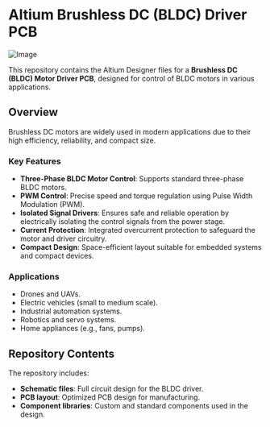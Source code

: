 # Altium Brushless DC (BLDC) Driver PCB

![Image](https://github.com/user-attachments/assets/c38751c1-fe98-4375-89ad-4d58ff7590d1)


This repository contains the Altium Designer files for a **Brushless DC (BLDC) Motor Driver PCB**, designed for control of BLDC motors in various applications.

## Overview

Brushless DC motors are widely used in modern applications due to their high efficiency, reliability, and compact size. 

### Key Features
- **Three-Phase BLDC Motor Control**: Supports standard three-phase BLDC motors.  
- **PWM Control**: Precise speed and torque regulation using Pulse Width Modulation (PWM).
- **Isolated Signal Drivers**: Ensures safe and reliable operation by electrically isolating the control signals from the power stage.  
- **Current Protection**: Integrated overcurrent protection to safeguard the motor and driver circuitry.  
- **Compact Design**: Space-efficient layout suitable for embedded systems and compact devices.  

### Applications
- Drones and UAVs.  
- Electric vehicles (small to medium scale).  
- Industrial automation systems.  
- Robotics and servo systems.  
- Home appliances (e.g., fans, pumps).  

## Repository Contents

The repository includes:  
- **Schematic files**: Full circuit design for the BLDC driver.  
- **PCB layout**: Optimized PCB design for manufacturing.  
- **Component libraries**: Custom and standard components used in the design.  

